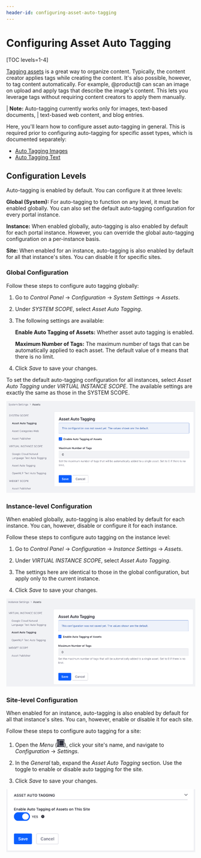 ```yaml
---
header-id: configuring-asset-auto-tagging
---
```


# Configuring Asset Auto Tagging

[TOC levels=1-4]

[Tagging assets](/docs/7-2/user/-/knowledge_base/u/tagging-content) 
is a great way to organize content. Typically, the content creator applies tags
while creating the content. It's also possible, however, to tag content
automatically. For example, @product@ can scan an image on upload and
apply tags that describe the image's content. This lets you leverage tags
without requiring content creators to apply them manually. 

| **Note:** Auto-tagging currently works only for images, text-based documents, 
| text-based web content, and blog entries. 

Here, you'll learn how to configure asset auto-tagging in general. This is 
required prior to configuring auto-tagging for specific asset types, which is 
documented separately: 

-   [Auto Tagging Images](/docs/7-2/user/-/knowledge_base/u/auto-tagging-images)
-   [Auto Tagging Text](/docs/7-2/user/-/knowledge_base/u/auto-tagging-text)

## Configuration Levels

Auto-tagging is enabled by default. You can configure it at three levels:

**Global (System):** For auto-tagging to function on any level, it must be 
enabled globally. You can also set the default auto-tagging configuration for 
every portal instance. 

**Instance:** When enabled globally, auto-tagging is also enabled by default for 
each portal instance. However, you can override the global auto-tagging 
configuration on a per-instance basis. 

**Site:** When enabled for an instance, auto-tagging is also enabled by default 
for all that instance's sites. You can disable it for specific sites. 

### Global Configuration

Follow these steps to configure auto tagging globally: 

1.  Go to *Control Panel* &rarr; *Configuration* &rarr; *System Settings* &rarr; 
    *Assets*. 

2.  Under *SYSTEM SCOPE*, select *Asset Auto Tagging*. 

3.  The following settings are available:

    **Enable Auto Tagging of Assets:** Whether asset auto tagging is enabled.

    **Maximum Number of Tags:** The maximum number of tags that can be 
    automatically applied to each asset. The default value of `0` means that 
    there is no limit.

4.  Click *Save* to save your changes. 

To set the default auto-tagging configuration for all instances, select 
*Asset Auto Tagging* under *VIRTUAL INSTANCE SCOPE*. The available settings are 
exactly the same as those in the SYSTEM SCOPE. 

![Figure 1: You can configure auto tagging globally in the Assets section of System Settings.](../../../images/auto-tagging-global.png)

### Instance-level Configuration

When enabled globally, auto-tagging is also enabled by default for each 
instance. You can, however, disable or configure it for each instance. 

Follow these steps to configure auto tagging on the instance level: 

1.  Go to *Control Panel* &rarr; *Configuration* &rarr; *Instance Settings* 
    &rarr; *Assets*. 

2.  Under *VIRTUAL INSTANCE SCOPE*, select *Asset Auto Tagging*. 

3.  The settings here are identical to those in the global configuration, but 
    apply only to the current instance. 

3.  Click *Save* to save your changes. 

![Figure 2: You can also configure auto tagging for each instance.](../../../images/auto-tagging-instance.png)

### Site-level Configuration

When enabled for an instance, auto-tagging is also enabled by default for all 
that instance's sites. You can, however, enable or disable it for each site. 

Follow these steps to configure auto tagging for a site: 

1.  Open the *Menu* 
    (![Product Menu](../../../images/icon-menu.png)), 
    click your site's name, and navigate to *Configuration* &rarr; *Settings*. 

2.  In the *General* tab, expand the *Asset Auto Tagging* section. Use the 
    toggle to enable or disable auto tagging for the site. 

3.  Click *Save* to save your changes. 

![Figure 3: You can enable or disable auto-tagging for a site.](../../../images/auto-tagging-site.png)
